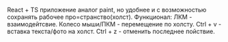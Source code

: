 React + TS приложение аналог paint, но удобнее и с возможностью сохранять рабочее про=странство(холст).
Функционал:
ЛКМ - взаимодейтсвие.
Колесо мыши/ПКМ - перемещение по холсту.
Ctrl + v - вставка текста/фото на холст.
Ctrl + z - отменить последнее пойствие.

